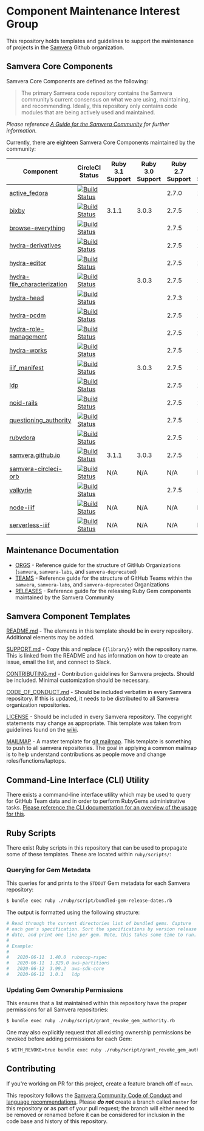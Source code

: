 # Component Maintenance Interest Group

This repository holds templates and guidelines to support the maintenance of projects in the [Samvera](https://github.com/samvera) Github organization.

## Samvera Core Components

Samvera Core Components are defined as the following:

> The primary Samvera code repository contains the Samvera community’s current consensus on what we are using, maintaining, and recommending. Ideally, this repository only contains code modules that are being actively used and maintained.

_Please reference [A Guide for the Samvera Community](https://samvera.github.io/core_components.html) for further information._

Currently, there are eighteen Samvera Core Components maintained by the community:

| Component | CircleCI Status | Ruby 3.1 Support | Ruby 3.0 Support | Ruby 2.7 Support | Ruby 2.6 Support | Rails 7.0 Support | Rails 6.1 Support | Rails 6.0 Support | Rails 5.2 Support |
| --------- | ---------------- | ---------------- | ---------------- | ---------------- | ----------------- | ---------------- | ---------------- | ---------------- | --------------- |
| [active_fedora](https://github.com/samvera/active_fedora) | [![Build Status](https://circleci.com/gh/samvera/active_fedora.svg?style=svg)](https://circleci.com/gh/samvera/active_fedora) |  |  | 2.7.0 | 2.6.5 |  |  | 6.0.2 | 5.2.4 |
| [bixby](https://github.com/samvera/bixby) | [![Build Status](https://circleci.com/gh/samvera/bixby.svg?style=svg)](https://circleci.com/gh/samvera/bixby) | 3.1.1 | 3.0.3 | 2.7.5 | 2.6.9 | N/A | N/A | N/A | N/A |
| [browse-everything](https://github.com/samvera/browse-everything) | [![Build Status](https://circleci.com/gh/samvera/browse-everything.svg?style=svg)](https://circleci.com/gh/samvera/browse-everything) |  |  | 2.7.5 | 2.6.9 |  |  | 6.0.4.7 | 5.2.4 |
| [hydra-derivatives](https://github.com/samvera/hydra-derivatives) | [![Build Status](https://circleci.com/gh/samvera/hydra-derivatives.svg?style=svg)](https://circleci.com/gh/samvera/hydra-derivatives) |  |  | 2.7.5 | 2.6.9 | N/A | N/A | N/A | N/A |
| [hydra-editor](https://github.com/samvera/hydra-editor) | [![Build Status](https://circleci.com/gh/samvera/hydra-editor.svg?style=svg)](https://circleci.com/gh/samvera/hydra-editor) |  |  | 2.7.5 | 2.6.9 |  |  | 6.0.3.4 | 5.2.3 |
| [hydra-file_characterization](https://github.com/samvera/hydra-file_characterization) | [![Build Status](https://circleci.com/gh/samvera/hydra-file_characterization.svg?style=svg)](https://circleci.com/gh/samvera/hydra-file_characterization) |  | 3.0.3 | 2.7.5 | 2.6.9 | 7.0.2.3 | 6.1.5 | 6.0.4.7 | 5.2.7 |
| [hydra-head](https://github.com/samvera/hydra-head) | [![Build Status](https://circleci.com/gh/samvera/hydra-head.svg?style=svg)](https://circleci.com/gh/samvera/hydra-head) |  |  | 2.7.3 | 2.6.7 |  |  | 6.0.3.7 | 5.2.6 |
| [hydra-pcdm](https://github.com/samvera/hydra-pcdm) | [![Build Status](https://circleci.com/gh/samvera/hydra-pcdm.svg?style=svg)](https://circleci.com/gh/samvera/hydra-pcdm) |  |  | 2.7.5 | 2.6.9 |  |  | 6.0.2 | 5.2.4 |
| [hydra-role-management](https://github.com/samvera/hydra-role-management) | [![Build Status](https://circleci.com/gh/samvera/hydra-role-management.svg?style=svg)](https://circleci.com/gh/samvera/hydra-role-management) |  |  | 2.7.5 | 2.6.9 |  |  | 6.0.2 | 5.2.4 |
| [hydra-works](https://github.com/samvera/hydra-works) | [![Build Status](https://circleci.com/gh/samvera/hydra-works.svg?style=svg)](https://circleci.com/gh/samvera/hydra-works)|  |  | 2.7.5 | 2.6.9 |  |  | 6.0.3.1 | 5.2.4.3 | [![Build Status](https://circleci.com/gh/samvera/hydra-works.svg?style=svg)](https://circleci.com/gh/samvera/hydra-works) |
| [iiif_manifest](https://github.com/samvera/iiif_manifest) | [![Build Status](https://circleci.com/gh/samvera/iiif_manifest.svg?style=svg)](https://circleci.com/gh/samvera/iiif_manifest) |  | 3.0.3 | 2.7.5 | 2.6.9 | N/A | N/A | N/A | N/A |
| [ldp](https://github.com/samvera/ldp) | [![Build Status](https://circleci.com/gh/samvera/ldp.svg?style=svg)](https://circleci.com/gh/samvera/ldp) |  |  | 2.7.5 | 2.6.9 |  |  | 6.0.4.4 | 5.2.0 |
| [noid-rails](https://github.com/samvera/noid-rails) | [![Build Status](https://circleci.com/gh/samvera/noid-rails.svg?style=svg)](https://circleci.com/gh/samvera/noid-rails) |  |  | 2.7.5 | 2.6.9 |  | 6.1.3.2 | 6.0.3.2 | 5.2.4.3 |
| [questioning_authority](https://github.com/samvera/questioning_authority) | [![Build Status](https://circleci.com/gh/samvera/questioning_authority.svg?style=svg)](https://circleci.com/gh/samvera/questioning_authority) |  |  | 2.7.5 | 2.6.9 |  | 6.1.1 | 6.0.2 | 5.2.4 |
| [rubydora](https://github.com/samvera/rubydora) | [![Build Status](https://circleci.com/gh/samvera/rubydora.svg?style=svg)](https://circleci.com/gh/samvera/rubydora) |  |  | 2.7.5 | 2.6.9 |  |  | 6.0.2 | 5.2.4 |
| [samvera.github.io](https://github.com/samvera/samvera.github.io) | [![Build Status](https://circleci.com/gh/samvera/samvera.github.io.svg?style=svg)](https://circleci.com/gh/samvera/samvera.github.io) | 3.1.1 | 3.0.3 | 2.7.5 | 2.6.9 | N/A | N/A | N/A | N/A |
| [samvera-circleci-orb](https://github.com/samvera/samvera-circleci-orb) | [![Build Status](https://circleci.com/gh/samvera/samvera-circleci-orb.svg?style=svg)](https://circleci.com/gh/samvera/samvera-circleci-orb) | N/A | N/A | N/A | N/A | N/A | N/A | N/A | N/A |
| [valkyrie](https://github.com/samvera/valkyrie) | [![Build Status](https://circleci.com/gh/samvera/valkyrie.svg?style=svg)](https://circleci.com/gh/samvera/valkyrie) |  |  | 2.7.5 | 2.6.5 |  |  | 6.0.5 | 5.2.8 |
| [node-iiif](https://github.com/samvera/node-iiif) | [![Build Status](https://circleci.com/gh/samvera/node-iiif.svg?style=svg)](https://circleci.com/gh/samvera/node-iiif) | N/A | N/A | N/A | N/A | N/A | N/A | N/A | N/A |
| [serverless-iiif](https://github.com/samvera/serverless-iiif) | [![Build Status](https://circleci.com/gh/samvera/serverless-iiif.svg?style=svg)](https://circleci.com/gh/samvera/serverless-iiif) | N/A | N/A | N/A | N/A | N/A | N/A | N/A | N/A |

## Maintenance Documentation

- [ORGS](./ORGS.md) - Reference guide for the structure of GitHub Organizations (`samvera`, `samvera-labs`, and `samvera-deprecated`)
- [TEAMS](./TEAMS.md) - Reference guide for the structure of GitHub Teams within the `samvera`, `samvera-labs`, and `samvera-deprecated` Organizations
- [RELEASES](./ruby/RELEASES.md) - Reference guide for the releasing Ruby Gem components maintained by the Samvera Community

## Samvera Component Templates

[README.md](./templates/README.md) - The elements in this template should be in
every repository. Additional elements may be added.

[SUPPORT.md](./templates/SUPPORT.md) - Copy this and replace `{{library}}` with
the repository name. This is linked from the README and has information on how
to create an issue, email the list, and connect to Slack.

[CONTRIBUTING.md](./templates/CONTRIBUTING.md) - Contribution guidelines for
Samvera projects. Should be included. Minimal customization should be necessary.

[CODE_OF_CONDUCT.md](./templates/CODE_OF_CONDUCT.md) - Should be included
verbatim in every Samvera repository. If this is updated, it needs to be
distributed to all Samvera organization repositories.

[LICENSE](./templates/LICENSE) - Should be included in every Samvera
repository. The copyright statements may change as appropriate. This template
was taken from guidelines found on the
[wiki](https://wiki.duraspace.org/display/samvera/Code+Copyright+Statement).

[MAILMAP](./templates/MAILMAP) - A master template for [git mailmap](https://www.git-scm.com/docs/git-check-mailmap).
This template is something to push to all samvera repositories. The goal in
applying a common mailmap is to help understand contributions as people move
and change roles/functions/laptops.

## Command-Line Interface (CLI) Utility

There exists a command-line interface utility which may be used to query for GitHub Team data and in order to perform RubyGems administrative tasks. [Please reference the CLI documentation for an overview of the usage for this](./CLI.md).

## Ruby Scripts

There exist Ruby scripts in this repository that can be used to propagate some of these templates. These are located within `ruby/scripts/`:

### Querying for Gem Metadata

This queries for and prints to the `STDOUT` Gem metadata for each Samvera repository:

```bash
$ bundle exec ruby ./ruby/script/bundled-gem-release-dates.rb
```

The output is formatted using the following structure:

```bash
# Read through the current directories list of bundled gems. Capture
# each gem's specification. Sort the specifications by version release
# date, and print one line per gem. Note, this takes some time to run.
#
# Example:
#
#   2020-06-11  1.40.0  rubocop-rspec
#   2020-06-11  1.329.0 aws-partitions
#   2020-06-12  3.99.2  aws-sdk-core
#   2020-06-12  1.0.1   ldp
```

### Updating Gem Ownership Permissions

This ensures that a list maintained within this repository have the proper permissions for all Samvera repositories:

```bash
$ bundle exec ruby ./ruby/script/grant_revoke_gem_authority.rb
```

One may also explicitly request that all existing ownership permissions be revoked before adding permissions for each Gem:

```bash
$ WITH_REVOKE=true bundle exec ruby ./ruby/script/grant_revoke_gem_authority.rb
```

## Contributing

If you're working on PR for this project, create a feature branch off of `main`.

This repository follows the [Samvera Community Code of Conduct](https://samvera.atlassian.net/wiki/spaces/samvera/pages/405212316/Code+of+Conduct) and [language recommendations](https://github.com/samvera/maintenance/blob/main/templates/CONTRIBUTING.md#language).  Please ***do not*** create a branch called `master` for this repository or as part of your pull request; the branch will either need to be removed or renamed before it can be considered for inclusion in the code base and history of this repository.

